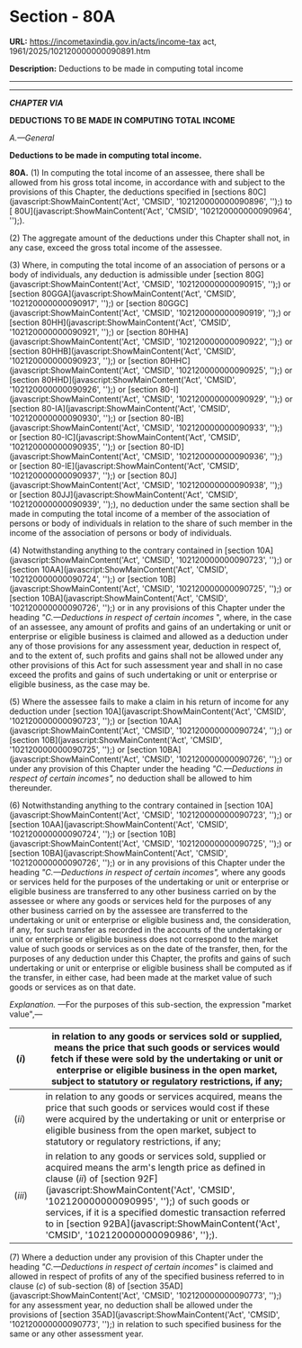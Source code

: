 # Section - 80A

**URL:** https://incometaxindia.gov.in/acts/income-tax act, 1961/2025/102120000000090891.htm

**Description:** Deductions to be made in computing total income

---

****

**_CHAPTER VIA_**

**DEDUCTIONS TO BE MADE IN COMPUTING TOTAL INCOME**

 _A.—General_

**Deductions to be made in computing total income.**

**80A.** (1) In computing the total income of an assessee, there shall be allowed from his gross total income, in accordance with and subject to the provisions of this Chapter, the deductions specified in [sections 80C](javascript:ShowMainContent\('Act', 'CMSID', '102120000000090896', ''\);) to [ 80U](javascript:ShowMainContent\('Act', 'CMSID', '102120000000090964', ''\);).

(2) The aggregate amount of the deductions under this Chapter shall not, in any case, exceed the gross total income of the assessee.

(3) Where, in computing the total income of an association of persons or a body of individuals, any deduction is admissible under [section 80G](javascript:ShowMainContent\('Act', 'CMSID', '102120000000090915', ''\);) or [section 80GGA](javascript:ShowMainContent\('Act', 'CMSID', '102120000000090917', ''\);) or [section 80GGC](javascript:ShowMainContent\('Act', 'CMSID', '102120000000090919', ''\);) or [section 80HH](javascript:ShowMainContent\('Act', 'CMSID', '102120000000090921', ''\);) or [section 80HHA](javascript:ShowMainContent\('Act', 'CMSID', '102120000000090922', ''\);) or [section 80HHB](javascript:ShowMainContent\('Act', 'CMSID', '102120000000090923', ''\);) or [section 80HHC](javascript:ShowMainContent\('Act', 'CMSID', '102120000000090925', ''\);) or [section 80HHD](javascript:ShowMainContent\('Act', 'CMSID', '102120000000090926', ''\);) or [section 80-I](javascript:ShowMainContent\('Act', 'CMSID', '102120000000090929', ''\);) or [section 80-IA](javascript:ShowMainContent\('Act', 'CMSID', '102120000000090930', ''\);) or [section 80-IB](javascript:ShowMainContent\('Act', 'CMSID', '102120000000090933', ''\);) or [section 80-IC](javascript:ShowMainContent\('Act', 'CMSID', '102120000000090935', ''\);) or [section 80-ID](javascript:ShowMainContent\('Act', 'CMSID', '102120000000090936', ''\);) or [section 80-IE](javascript:ShowMainContent\('Act', 'CMSID', '102120000000090937', ''\);) or [section 80J](javascript:ShowMainContent\('Act', 'CMSID', '102120000000090938', ''\);) or [section 80JJ](javascript:ShowMainContent\('Act', 'CMSID', '102120000000090939', ''\);), no deduction under the same section shall be made in computing the total income of a member of the association of persons or body of individuals in relation to the share of such member in the income of the association of persons or body of individuals.

(4) Notwithstanding anything to the contrary contained in [section 10A](javascript:ShowMainContent\('Act', 'CMSID', '102120000000090723', ''\);) or [section 10AA](javascript:ShowMainContent\('Act', 'CMSID', '102120000000090724', ''\);) or [section 10B](javascript:ShowMainContent\('Act', 'CMSID', '102120000000090725', ''\);) or [section 10BA](javascript:ShowMainContent\('Act', 'CMSID', '102120000000090726', ''\);) or in any provisions of this Chapter under the heading _"C.—Deductions in respect of certain incomes_ ", where, in the case of an assessee, any amount of profits and gains of an undertaking or unit or enterprise or eligible business is claimed and allowed as a deduction under any of those provisions for any assessment year, deduction in respect of, and to the extent of, such profits and gains shall not be allowed under any other provisions of this Act for such assessment year and shall in no case exceed the profits and gains of such undertaking or unit or enterprise or eligible business, as the case may be.

(5) Where the assessee fails to make a claim in his return of income for any deduction under [section 10A](javascript:ShowMainContent\('Act', 'CMSID', '102120000000090723', ''\);) or [section 10AA](javascript:ShowMainContent\('Act', 'CMSID', '102120000000090724', ''\);) or [section 10B](javascript:ShowMainContent\('Act', 'CMSID', '102120000000090725', ''\);) or [section 10BA](javascript:ShowMainContent\('Act', 'CMSID', '102120000000090726', ''\);) or under any provision of this Chapter under the heading _"C.—Deductions in respect of certain incomes",_ no deduction shall be allowed to him thereunder.

(6) Notwithstanding anything to the contrary contained in [section 10A](javascript:ShowMainContent\('Act', 'CMSID', '102120000000090723', ''\);) or [section 10AA](javascript:ShowMainContent\('Act', 'CMSID', '102120000000090724', ''\);) or [section 10B](javascript:ShowMainContent\('Act', 'CMSID', '102120000000090725', ''\);) or [section 10BA](javascript:ShowMainContent\('Act', 'CMSID', '102120000000090726', ''\);) or in any provisions of this Chapter under the heading _"C.—Deductions in respect of certain incomes",_ where any goods or services held for the purposes of the undertaking or unit or enterprise or eligible business are transferred to any other business carried on by the assessee or where any goods or services held for the purposes of any other business carried on by the assessee are transferred to the undertaking or unit or enterprise or eligible business and, the consideration, if any, for such transfer as recorded in the accounts of the undertaking or unit or enterprise or eligible business does not correspond to the market value of such goods or services as on the date of the transfer, then, for the purposes of any deduction under this Chapter, the profits and gains of such undertaking or unit or enterprise or eligible business shall be computed as if the transfer, in either case, had been made at the market value of such goods or services as on that date.

_Explanation._ —For the purposes of this sub-section, the expression "market value",—

(_i_) |  |  in relation to any goods or services sold or supplied, means the price that such goods or services would fetch if these were sold by the undertaking or unit or enterprise or eligible business in the open market, subject to statutory or regulatory restrictions, if any;  
---|---|---  
(_ii_) |  |  in relation to any goods or services acquired, means the price that such goods or services would cost if these were acquired by the undertaking or unit or enterprise or eligible business from the open market, subject to statutory or regulatory restrictions, if any;  
(_iii_) |  |  in relation to any goods or services sold, supplied or acquired means the arm's length price as defined in clause (_ii_) of [section 92F](javascript:ShowMainContent\('Act', 'CMSID', '102120000000090995', ''\);) of such goods or services, if it is a specified domestic transaction referred to in [section 92BA](javascript:ShowMainContent\('Act', 'CMSID', '102120000000090986', ''\);).  
  
(7) Where a deduction under any provision of this Chapter under the heading _"C.—Deductions in respect of certain incomes"_ is claimed and allowed in respect of profits of any of the specified business referred to in clause (_c_) of sub-section (8) of [section 35AD](javascript:ShowMainContent\('Act', 'CMSID', '102120000000090773', ''\);) for any assessment year, no deduction shall be allowed under the provisions of [section 35AD](javascript:ShowMainContent\('Act', 'CMSID', '102120000000090773', ''\);) in relation to such specified business for the same or any other assessment year.